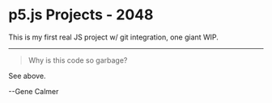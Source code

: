 # p5.js Projects - 2048
This is my first real JS project w/ git integration, one giant WIP.

---

>Why is this code so garbage?

See above.

--Gene Calmer

